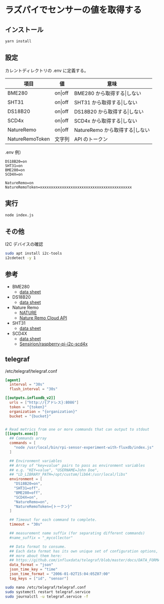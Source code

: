 # ラズパイでセンサーの値を取得する

## インストール

```bash
yarn install
```

## 設定

カレントディレクトリの .env に定義する。

|  項目  |  値  |  意味  |
| ---- | ---- | ---- |
|  BME280  |  on\|off  |  BME280 から取得する\|しない  |
|  SHT31  |  on\|off  |  SHT31 から取得する\|しない  |
|  DS18B20  |  on\|off  |  DS18B20 から取得する\|しない  |
|  SCD4x  |  on\|off  |  SCD4x から取得する\|しない  |
|  NatureRemo  |  on\|off  |  NatureRemo から取得する\|しない  |
|  NatureRemoToken  |  文字列  |  API のトークン  |

.env 例）

```text
DS18B20=on
SHT31=on
BME280=on
SCD4X=on

NatureRemo=on
NatureRemoToken=xxxxxxxxxxxxxxxxxxxxxxxxxxxxxxxxxxxxxxxxxx
```

## 実行

```bash
node index.js
```

## その他

I2C デバイスの確認

```bash
sudo apt install i2c-tools
i2cdetect -y 1
```

## 参考

- BME280
  - [data sheet](https://www.bosch-sensortec.com/media/boschsensortec/downloads/datasheets/bst-bme280-ds002.pdf)
- DS18B20
  - [data sheet](https://datasheets.maximintegrated.com/en/ds/DS18B20.pdf)
- Nature Remo
  - [NATURE](https://nature.global/)
  - [Nature Remo Cloud API](https://developer.nature.global/)
- SHT31
  - [data sheet](https://sensirion.com/media/documents/213E6A3B/61641DC3/Sensirion_Humidity_Sensors_SHT3x_Datasheet_digital.pdf)
- SCD4X
  - [data sheet](https://d2air1d4eqhwg2.cloudfront.net/media/files/262fda6e-3a57-4326-b93d-a9d627defdc4.pdf)
  - [Sensirion/raspberry-pi-i2c-scd4x](https://github.com/Sensirion/raspberry-pi-i2c-scd4x#connecting-the-sensor)


## telegraf
/etc/telegraf/telegraf.conf

```conf
[agent]
  interval = "30s"
  flush_interval = "30s"

[[outputs.influxdb_v2]]
  urls = ["http://{アドレス}:8086"]
  token = "{token}"
  organization = "{organization}"
  bucket = "{bucket}"


# Read metrics from one or more commands that can output to stdout
[[inputs.exec]]
  ## Commands array
  commands = [
    "node /usr/local/bin/rpi-sensor-experiment-with-fluxdb/index.js"
  ]

  ## Environment variables
  ## Array of "key=value" pairs to pass as environment variables
  ## e.g. "KEY=value", "USERNAME=John Doe",
  ## "LD_LIBRARY_PATH=/opt/custom/lib64:/usr/local/libs"
  environment = [
    "DS18B20=on",
    "SHT31=off",
    "BME280=off",
    "SCD4X=on",
    "NatureRemo=on",
    "NatureRemoToken={トークン}"
  ]

  ## Timeout for each command to complete.
  timeout = "30s"

  ## measurement name suffix (for separating different commands)
  #name_suffix = "_mycollector"

  ## Data format to consume.
  ## Each data format has its own unique set of configuration options, read
  ## more about them here:
  ## https://github.com/influxdata/telegraf/blob/master/docs/DATA_FORMATS_INPUT.md
  data_format = "json"
  json_time_key = "time"
  json_time_format = "2006-01-02T15:04:05Z07:00"
  tag_keys = ["id", "sensor"]

```

```bash
sudo nano /etc/telegraf/telegraf.conf
sudo systemctl restart telegraf.service
sudo journalctl -u telegraf.service -f
```